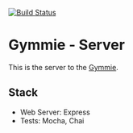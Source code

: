 [![Build Status](https://travis-ci.com/abandisch/gymmie-api.svg?branch=master)](https://travis-ci.com/abandisch/gymmie-api)

# Gymmie - Server

This is the server to the [Gymmie](https://github.com/abandisch/gymmie-www).

## Stack

* Web Server: Express
* Tests: Mocha, Chai
